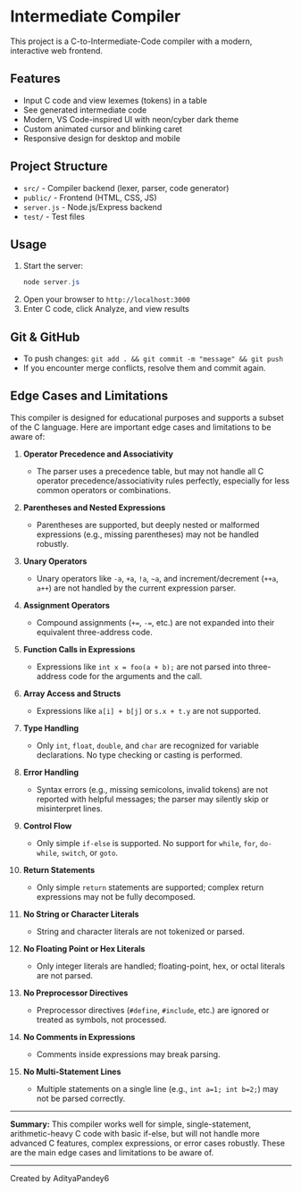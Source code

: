 # Intermediate Compiler

This project is a C-to-Intermediate-Code compiler with a modern, interactive web frontend.

## Features
- Input C code and view lexemes (tokens) in a table
- See generated intermediate code
- Modern, VS Code-inspired UI with neon/cyber dark theme
- Custom animated cursor and blinking caret
- Responsive design for desktop and mobile

## Project Structure
- `src/` - Compiler backend (lexer, parser, code generator)
- `public/` - Frontend (HTML, CSS, JS)
- `server.js` - Node.js/Express backend
- `test/` - Test files

## Usage
1. Start the server:
   ```powershell
   node server.js
   ```
2. Open your browser to `http://localhost:3000`
3. Enter C code, click Analyze, and view results

## Git & GitHub
- To push changes: `git add . && git commit -m "message" && git push`
- If you encounter merge conflicts, resolve them and commit again.

## Edge Cases and Limitations

This compiler is designed for educational purposes and supports a subset of the C language. Here are important edge cases and limitations to be aware of:

1. **Operator Precedence and Associativity**
   - The parser uses a precedence table, but may not handle all C operator precedence/associativity rules perfectly, especially for less common operators or combinations.

2. **Parentheses and Nested Expressions**
   - Parentheses are supported, but deeply nested or malformed expressions (e.g., missing parentheses) may not be handled robustly.

3. **Unary Operators**
   - Unary operators like `-a`, `+a`, `!a`, `~a`, and increment/decrement (`++a`, `a++`) are not handled by the current expression parser.

4. **Assignment Operators**
   - Compound assignments (`+=`, `-=`, etc.) are not expanded into their equivalent three-address code.

5. **Function Calls in Expressions**
   - Expressions like `int x = foo(a + b);` are not parsed into three-address code for the arguments and the call.

6. **Array Access and Structs**
   - Expressions like `a[i] + b[j]` or `s.x + t.y` are not supported.

7. **Type Handling**
   - Only `int`, `float`, `double`, and `char` are recognized for variable declarations. No type checking or casting is performed.

8. **Error Handling**
   - Syntax errors (e.g., missing semicolons, invalid tokens) are not reported with helpful messages; the parser may silently skip or misinterpret lines.

9. **Control Flow**
   - Only simple `if-else` is supported. No support for `while`, `for`, `do-while`, `switch`, or `goto`.

10. **Return Statements**
    - Only simple `return` statements are supported; complex return expressions may not be fully decomposed.

11. **No String or Character Literals**
    - String and character literals are not tokenized or parsed.

12. **No Floating Point or Hex Literals**
    - Only integer literals are handled; floating-point, hex, or octal literals are not parsed.

13. **No Preprocessor Directives**
    - Preprocessor directives (`#define`, `#include`, etc.) are ignored or treated as symbols, not processed.

14. **No Comments in Expressions**
    - Comments inside expressions may break parsing.

15. **No Multi-Statement Lines**
    - Multiple statements on a single line (e.g., `int a=1; int b=2;`) may not be parsed correctly.

---

**Summary:**
This compiler works well for simple, single-statement, arithmetic-heavy C code with basic if-else, but will not handle more advanced C features, complex expressions, or error cases robustly. These are the main edge cases and limitations to be aware of.

---

Created by AdityaPandey6
